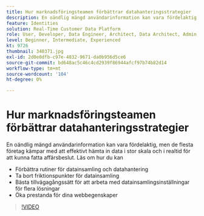 ```yaml
---
title: Hur marknadsföringsteamen förbättrar datahanteringsstrategier
description: En oändlig mängd användarinformation kan vara fördelaktig, men de flesta företag kämpar med att effektivt hämta in data i stor skala och i realtid för att kunna fatta affärsbeslut.
feature: Identities
solution: Real-Time Customer Data Platform
role: User, Developer, Data Engineer, Architect, Data Architect, Admin, Leader
level: Beginner, Intermediate, Experienced
kt: 9726
thumbnail: 340371.jpg
exl-id: 2d0e0dfb-c97e-4832-9671-da0b956d5ce6
source-git-commit: bd648ac5c46c4cd2939f86944afcf97b74b82d14
workflow-type: tm+mt
source-wordcount: '104'
ht-degree: 0%

---
```


# Hur marknadsföringsteamen förbättrar datahanteringsstrategier

En oändlig mängd användarinformation kan vara fördelaktig, men de flesta företag kämpar med att effektivt hämta in data i stor skala och i realtid för att kunna fatta affärsbeslut. Läs om hur du kan

* Förbättra rutiner för datainsamling och datahantering
* Ta bort friktionspunkter för datainsamling
* Bästa tillvägagångssätt för att arbeta med datainsamlingsinställningar för flera lösningar
* Öka prestanda för dina webbegenskaper

>[!VIDEO](https://video.tv.adobe.com/v/340371/?quality=12&learn=on)

